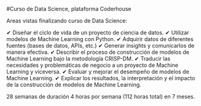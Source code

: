 #Curso de Data Science, plataforma Coderhouse

Areas vistas finalizando curso de Data Science:

✔ Diseñar el ciclo de vida de un proyecto de ciencia de
datos.
✔ Utilizar modelos de Machine Learning con Python.
✔ Adquirir datos de diferentes fuentes (bases de datos,
APIs, etc.)
✔ Generar insights y comunicarlos de manera efectiva.
✔ Describir el proceso de construcción de modelos de
Machine Learning bajo la metodología CRISP-DM.
✔ Traducir las necesidades y problemáticas de negocio
a un proyecto de Machine Learning y viceversa.
✔ Evaluar y mejorar el desempeño de modelos de
Machine Learning.
✔ Explicar los resultados, la interpretación y el impacto
de la construcción de modelos de Machine Learning.

28 semanas de duración 4 horas por semana (112 horas total) en 7 meses.
